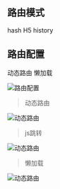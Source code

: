 ## 路由模式
hash
H5 history

## 路由配置
动态路由
懒加载

![路由配置](http://pic.yupoo.com/kkkxing/ac18effb/3ef6f693.png)

>动态路由

![动态路由](http://pic.yupoo.com/kkkxing/79826027/4d1a5689.png)

>js跳转

![动态路由](http://pic.yupoo.com/kkkxing/56b37412/f375d5f7.png)

>懒加载

![动态路由](http://pic.yupoo.com/kkkxing/1a9e7563/d50a838e.png)
